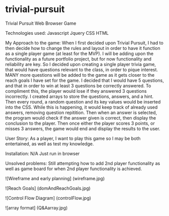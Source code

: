 # trivial-pursuit
Trivial Pursuit Web Browser Game

Technologies used:
Javascript
Jquery
CSS
HTML

My Approach to the game:
    When I first decided upon Trivial Pursuit, I had to then decide how to change the rules and layout in order to have it function as a single player game (at least for the MVP). I will be adding upon the functionality as a future portfolio project, but for now functionality and reliability are key. 
    So I decided upon creating a single player trivia game, that would have questions relevant to the class, in order to pique interest. MANY more questions will be added to the game as it gets closer to the reach goals I have set for the game.
    I decided that I would have 5 questions, and that in order to win at least 3 questions be correctly answered. To compliment this, the player would lose if they answered 3 questions incorrectly.
    I created arrays to store the questions, answers, and a hint.
    Then every round, a random question and its key values would be inserted into the CSS. While this is happening, it would keep track of already used answers, removing question repitition.
    Then when an answer is selected, the program would check if the answer given is correct, then display the conclusion to the player.
    Then once either the player scores 3 points, or misses 3 answers, the game would end and display the results to the user.

User Story:
    As a player, I want to play this game so I may be both entertained, as well as test my knowledge.

Installation: N/A
Just run in browser

Unsolved problems:
Still attempting how to add 2nd player functionality as well as game board for when 2nd player functionality is achieved. 

![Wireframe and early planning]
(wireframe.jpg)

![Reach Goals]
(domAndReachGoals.jpg)

![Control Flow Diagram]
(controlFlow.jpg)

![array format]
(Q&Aarray.jpg)
